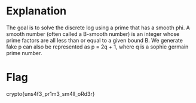 # Explanation
The goal is to solve the discrete log using a prime that has a smooth phi. A smooth number (often called a B-smooth number) is an integer whose prime factors are all less than or equal to a given bound B. We generate fake p can also be represented as p = 2q + 1, where q is a sophie germain prime number.


# Flag
crypto{uns4f3_pr1m3_sm4ll_oRd3r}